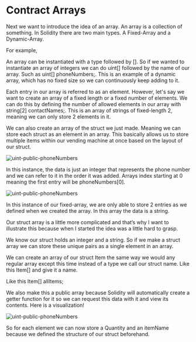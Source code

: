 # Contract Arrays <!-- Step 3 -->

Next we want to introduce the idea of an array. An array is a collection of 
something. In Solidity there are two main types. A Fixed-Array and a 
Dynamic-Array.

For example,

An array can be instantiated with a type followed by []. So if we wanted to 
instantiate an array of integers we can do uint[] followed by the name of our 
array. Such as uint[] phoneNumbers;. This is an example of a dynamic array, 
which has no fixed size so we can continuously keep adding to it. 

Each entry in our array is referred to as an element. However, let's say we 
want to create an array of a fixed length or a fixed number of elements. We can 
do this by defining the number of allowed elements in our array with string[2] 
contactNames;. This is an array of strings of fixed-length 2, meaning we can 
only store 2 elements in it. 

We can also create an array of the struct we just made. Meaning we can store 
each struct as an element in an array. This basically allows us to store 
multiple items within our vending machine at once based on the layout of our 
struct. 

![uint-public-phoneNumbers](../_images/image_3.png)

In this instance, the data is just an integer that represents the phone number 
and we can refer to it in the order it was added. Arrays index starting at 0 
meaning the first entry will be phoneNumbers[0].

![uint-public-phoneNumbers](../_images/image_2.png)

In this instance of our fixed-array, we are only able to store 2 entries as we 
defined when we created the array. In this array the data is a string.

Our struct array is a little more complicated and that’s why I want to 
illustrate this because when I started the idea was a little hard to grasp.

We know our struct holds an integer and a string. So if we make a struct array 
we can store these unique pairs as a single element in an array. 

We can create an array of our struct Item the same way we would any regular 
array except this time instead of a type we call our struct name. Like this Item[] and give it a name. 

Like this Item[] allItems;

We also make this a public array because Solidity will automatically create a 
getter function for it so we can request this data with it and view its 
contents. Here is a visualization!

![uint-public-phoneNumbers](../_images/image_1.png)

So for each element we can now store a Quantity and an itemName because we 
defined the structure of our struct beforehand.